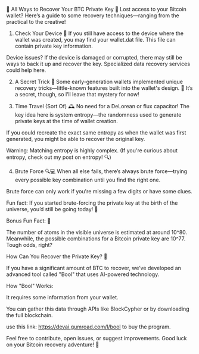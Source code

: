 🚀 All Ways to Recover Your BTC Private Key 🔑
Lost access to your Bitcoin wallet? Here’s a guide to some recovery techniques—ranging from the practical to the creative!

1. Check Your Device 📂
If you still have access to the device where the wallet was created, you may find your wallet.dat file. This file can contain private key information.

Device issues? If the device is damaged or corrupted, there may still be ways to back it up and recover the key. Specialized data recovery services could help here.

2. A Secret Trick 🔐
Some early-generation wallets implemented unique recovery tricks—little-known features built into the wallet's design.
🤫 It’s a secret, though, so I’ll leave that mystery for now!

3. Time Travel (Sort Of) 🕰️
No need for a DeLorean or flux capacitor! The key idea here is system entropy—the randomness used to generate private keys at the time of wallet creation.

If you could recreate the exact same entropy as when the wallet was first generated, you might be able to recover the original key.

Warning: Matching entropy is highly complex. (If you're curious about entropy, check out my post on entropy! 🔍)

4. Brute Force 🔍💻
When all else fails, there’s always brute force—trying every possible key combination until you find the right one.

Brute force can only work if you're missing a few digits or have some clues.

Fun fact: If you started brute-forcing the private key at the birth of the universe, you’d still be going today! 🌌

Bonus Fun Fact: 🤯

The number of atoms in the visible universe is estimated at around 10^80. Meanwhile, the possible combinations for a Bitcoin private key are 10^77. Tough odds, right?

How Can You Recover the Private Key? 🔑

If you have a significant amount of BTC to recover, we’ve developed an advanced tool called "Bool" that uses AI-powered technology.

How "Bool" Works:

It requires some information from your wallet.

You can gather this data through APIs like BlockCypher or by downloading the full blockchain.

use this link: https://devai.gumroad.com/l/bool to buy the program. 

Feel free to contribute, open issues, or suggest improvements. Good luck on your Bitcoin recovery adventure! 🚀

